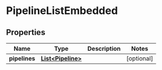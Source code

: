 

# PipelineListEmbedded

## Properties

Name | Type | Description | Notes
------------ | ------------- | ------------- | -------------
**pipelines** | [**List&lt;Pipeline&gt;**](Pipeline.md) |  |  [optional]



